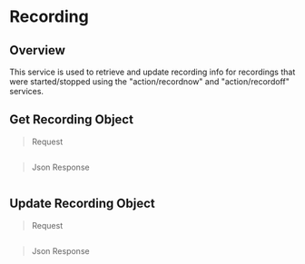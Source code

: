 # Recording

<!--===================================================================-->
## Overview

This service is used to retrieve and update recording info for recordings that were started/stopped using the "action/recordnow" and "action/recordoff" services.

<!--===================================================================-->
## Get Recording Object

> Request

```shell
```

> Json Response

```json
```

<!--===================================================================-->
## Update Recording Object

> Request

```shell
```

> Json Response

```json
```